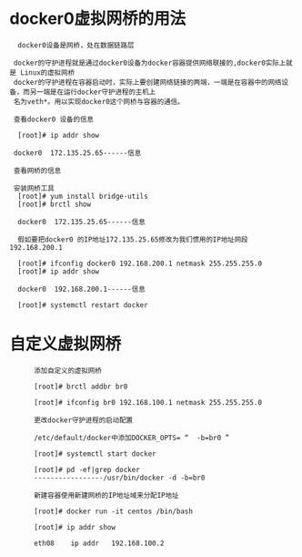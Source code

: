 


# docker0虚拟网桥的用法

      docker0设备是网桥，处在数据链路层

     docker的守护进程就是通过docker0设备为docker容器提供网络联接的,docker0实际上就是 Linux的虚拟网桥
     docker的守护进程在容器启动时，实际上要创建网络链接的两端，一端是在容器中的网络设备，而另一端是在运行docker守护进程的主机上
     名为veth*。用以实现docker0这个网桥与容器的通信。
     
     查看docker0 设备的信息
      
      [root]# ip addr show
     
     docker0  172.135.25.65------信息
     
     查看网桥的信息
     
     安装网桥工具
      [root]# yum install bridge-utils
      [root]# brctl show
      
      docker0  172.135.25.65------信息
      
      假如要把docker0 的IP地址172.135.25.65修改为我们惯用的IP地址网段192.168.200.1
      
      [root]# ifconfig docker0 192.168.200.1 netmask 255.255.255.0
      [root]# ip addr show
      
      docker0  192.168.200.1------信息
      
      [root]# systemctl restart docker
      
      
   #   自定义虚拟网桥
   
          添加自定义的虚拟网桥
          
          [root]# brctl addbr br0
          
          [root]# ifconfig br0 192.168.100.1 netmask 255.255.255.0
          
          更改docker守护进程的启动配置
          
          /etc/default/docker中添加DOCKER_OPTS= “  -b=br0 ”
          
          [root]# systemctl start docker
          
          [root]# pd -ef|grep docker
          -----------------/usr/bin/docker -d -b=br0

          新建容器使用新建网桥的IP地址域来分配IP地址
          
          [root]# docker run -it centos /bin/bash
          
          [root]# ip addr show
          
          eth08    ip addr   192.168.100.2
          
         
          


